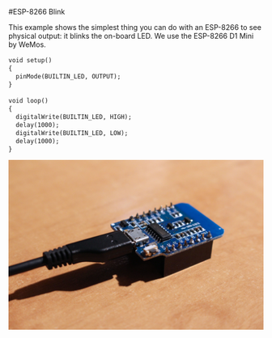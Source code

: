 #ESP-8266 Blink

This example shows the simplest thing you can do with an ESP-8266 to see physical output: it blinks the on-board LED. We use the ESP-8266 D1 Mini by WeMos.

```
void setup() 
{
  pinMode(BUILTIN_LED, OUTPUT);
}

void loop() 
{
  digitalWrite(BUILTIN_LED, HIGH);
  delay(1000);
  digitalWrite(BUILTIN_LED, LOW);
  delay(1000);
}
```

![ESP-8266](Photo.jpg)

